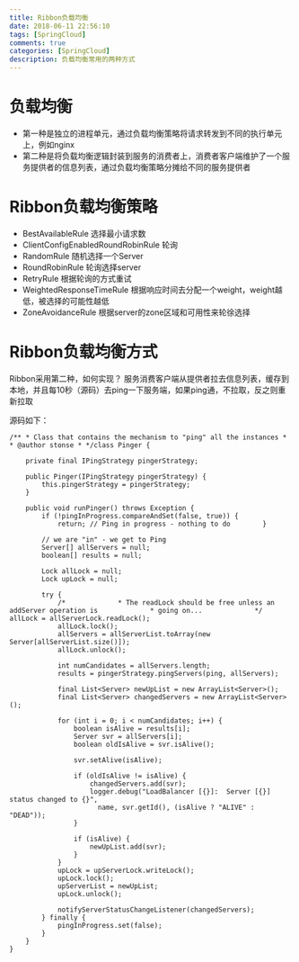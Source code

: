 ```yaml
---
title: Ribbon负载均衡
date: 2018-06-11 22:56:10
tags: [SpringCloud]
comments: true
categories: [SpringCloud]
description: 负载均衡常用的两种方式
---
```


# 负载均衡

- 第一种是独立的进程单元，通过负载均衡策略将请求转发到不同的执行单元上，例如nginx
- 第二种是将负载均衡逻辑封装到服务的消费者上，消费者客户端维护了一个服务提供者的信息列表，通过负载均衡策略分摊给不同的服务提供者

# Ribbon负载均衡策略
- BestAvailableRule 选择最小请求数
- ClientConfigEnabledRoundRobinRule 轮询
- RandomRule 随机选择一个Server
- RoundRobinRule 轮询选择server
- RetryRule 根据轮询的方式重试
- WeightedResponseTimeRule 根据响应时间去分配一个weight，weight越低，被选择的可能性越低
- ZoneAvoidanceRule 根据server的zone区域和可用性来轮徐选择

# Ribbon负载均衡方式
Ribbon采用第二种，如何实现？
服务消费客户端从提供者拉去信息列表，缓存到本地，并且每10秒（源码）去ping一下服务端，如果ping通，不拉取，反之则重新拉取

源码如下：

```
/** * Class that contains the mechanism to "ping" all the instances *  * @author stonse * */class Pinger {

    private final IPingStrategy pingerStrategy;

    public Pinger(IPingStrategy pingerStrategy) {
        this.pingerStrategy = pingerStrategy;
    }

    public void runPinger() throws Exception {
        if (!pingInProgress.compareAndSet(false, true)) { 
            return; // Ping in progress - nothing to do        }
        
        // we are "in" - we get to Ping
        Server[] allServers = null;
        boolean[] results = null;

        Lock allLock = null;
        Lock upLock = null;

        try {
            /*             * The readLock should be free unless an addServer operation is             * going on...             */            allLock = allServerLock.readLock();
            allLock.lock();
            allServers = allServerList.toArray(new Server[allServerList.size()]);
            allLock.unlock();

            int numCandidates = allServers.length;
            results = pingerStrategy.pingServers(ping, allServers);

            final List<Server> newUpList = new ArrayList<Server>();
            final List<Server> changedServers = new ArrayList<Server>();

            for (int i = 0; i < numCandidates; i++) {
                boolean isAlive = results[i];
                Server svr = allServers[i];
                boolean oldIsAlive = svr.isAlive();

                svr.setAlive(isAlive);

                if (oldIsAlive != isAlive) {
                    changedServers.add(svr);
                    logger.debug("LoadBalancer [{}]:  Server [{}] status changed to {}", 
                      name, svr.getId(), (isAlive ? "ALIVE" : "DEAD"));
                }

                if (isAlive) {
                    newUpList.add(svr);
                }
            }
            upLock = upServerLock.writeLock();
            upLock.lock();
            upServerList = newUpList;
            upLock.unlock();

            notifyServerStatusChangeListener(changedServers);
        } finally {
            pingInProgress.set(false);
        }
    }
}
```

